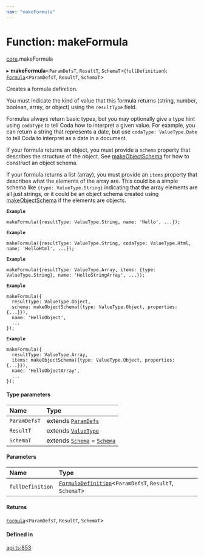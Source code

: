 ```yaml
---
nav: "makeFormula"
---
```

# Function: makeFormula

[core](../modules/core.md).makeFormula

▸ **makeFormula**<`ParamDefsT`, `ResultT`, `SchemaT`\>(`fullDefinition`): [`Formula`](../types/core.Formula.md)<`ParamDefsT`, `ResultT`, `SchemaT`\>

Creates a formula definition.

You must indicate the kind of value that this formula returns (string, number, boolean, array, or object)
using the `resultType` field.

Formulas always return basic types, but you may optionally give a type hint using
`codaType` to tell Coda how to interpret a given value. For example, you can return
a string that represents a date, but use `codaType: ValueType.Date` to tell Coda
to interpret as a date in a document.

If your formula returns an object, you must provide a `schema` property that describes
the structure of the object. See [makeObjectSchema](core.makeObjectSchema.md) for how to construct an object schema.

If your formula returns a list (array), you must provide an `items` property that describes
what the elements of the array are. This could be a simple schema like `{type: ValueType.String}`
indicating that the array elements are all just strings, or it could be an object schema
created using [makeObjectSchema](core.makeObjectSchema.md) if the elements are objects.

**`Example`**

```
makeFormula({resultType: ValueType.String, name: 'Hello', ...});
```

**`Example`**

```
makeFormula({resultType: ValueType.String, codaType: ValueType.Html, name: 'HelloHtml', ...});
```

**`Example`**

```
makeFormula({resultType: ValueType.Array, items: {type: ValueType.String}, name: 'HelloStringArray', ...});
```

**`Example`**

```
makeFormula({
  resultType: ValueType.Object,
  schema: makeObjectSchema({type: ValueType.Object, properties: {...}}),
  name: 'HelloObject',
  ...
});
```

**`Example`**

```
makeFormula({
  resultType: ValueType.Array,
  items: makeObjectSchema({type: ValueType.Object, properties: {...}}),
  name: 'HelloObjectArray',
  ...
});
```

#### Type parameters

| Name | Type |
| :------ | :------ |
| `ParamDefsT` | extends [`ParamDefs`](../types/core.ParamDefs.md) |
| `ResultT` | extends [`ValueType`](../enums/core.ValueType.md) |
| `SchemaT` | extends [`Schema`](../types/core.Schema.md) = [`Schema`](../types/core.Schema.md) |

#### Parameters

| Name | Type |
| :------ | :------ |
| `fullDefinition` | [`FormulaDefinition`](../types/core.FormulaDefinition.md)<`ParamDefsT`, `ResultT`, `SchemaT`\> |

#### Returns

[`Formula`](../types/core.Formula.md)<`ParamDefsT`, `ResultT`, `SchemaT`\>

#### Defined in

[api.ts:853](https://github.com/coda/packs-sdk/blob/main/api.ts#L853)
